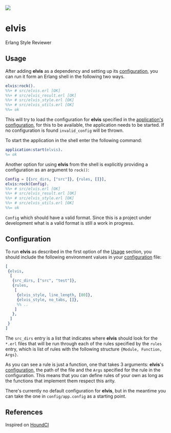 ![](http://www.reactiongifs.com/wp-content/uploads/2013/01/elvis-dance.gif)

# elvis

Erlang Style Reviewer

## Usage

After adding **elvis** as a dependency and setting up its [configuration](#configutation), you can run it
form an Erlang shell in the following two ways.

```erlang
elvis:rock().
%%+ # src/elvis.erl [OK]
%%+ # src/elvis_result.erl [OK]
%%+ # src/elvis_style.erl [OK]
%%+ # src/elvis_utils.erl [OK]
%%= ok
```

This will try to load the configuration for **elvis** specified in the [application's configuration](http://www.erlang.org/doc/man/config.html),
for this to be available, the application needs to be started. If no configuration is found `invalid_config` will be thrown.

To start the application in the shell enter the following command:

```erlang
application:start(elvis).
%= ok
```

Another option for using **elvis** from the shell is explicitly providing a configuration as an argument to ``rock()``:

```erlang
Config = [{src_dirs, ["src"]}, {rules, []}],
elvis:rock(Config).
%%+ # src/elvis.erl [OK]
%%+ # src/elvis_result.erl [OK]
%%+ # src/elvis_style.erl [OK]
%%+ # src/elvis_utils.erl [OK]
%%= ok
```

`Config` which should have a valid format. Since this is a project under development what is a valid format is still a
work in progress.

## Configuration

To run **elvis** as described in the first option of the [Usage](#usage) section, you should include the following
environment values in your [configuration](http://www.erlang.org/doc/man/config.html) file:

```erlang
[
 {elvis,
  [
   {src_dirs, ["src", "test"]},
   {rules,
    [
     {elvis_style, line_length, [80]},
     {elvis_style, no_tabs, []},
     %% ..
    ]
   },
  ]
 }
]
```

The `src_dirs` entry is a list that indicates where **elvis** should look for the `*.erl` files that will be run through
each of the rules specified by the `rules` entry, which is list of rules with the following structure `{Module, Function, Args}`.

As you can see a rule is just a function, one that takes 3 arguments: **elvis**'s [configuration](#configuration), the path of the file and the
`Args` specified for the rule in the configuration. This means that you can define rules of your own as long as the functions
that implement them respect this arity.

There's currently no default configuration for **elvis**, but in the meantime you can take the one in `config/app.config`
as a starting point.

## References

Inspired on [HoundCI][houndci]

  [houndci]: https://houndci.com/
